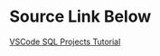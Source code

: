 # Source Link Below
[VSCode SQL Projects Tutorial ](https://youtu.be/uXpf2ounaOw?si=MBsPH6TixjSKBz1H)